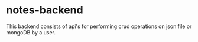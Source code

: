 # notes-backend
This backend consists of api's for performing crud operations on json file or mongoDB by a user.
